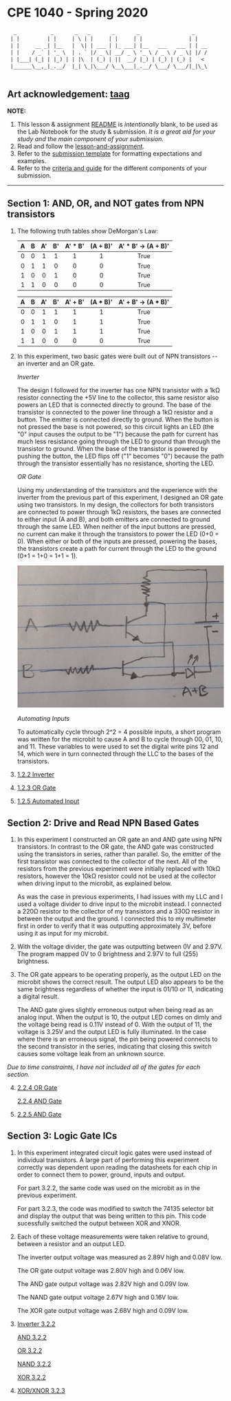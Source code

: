 # CPE 1040 - Spring 2020
```
  _           _       _   _       _       _                 _    
 | |         | |     | \ | |     | |     | |               | |   
 | |     __ _| |__   |  \| | ___ | |_ ___| |__   ___   ___ | | __
 | |    / _` | '_ \  | . ` |/ _ \| __/ _ \ '_ \ / _ \ / _ \| |/ /
 | |___| (_| | |_) | | |\  | (_) | ||  __/ |_) | (_) | (_) |   < 
 |______\__,_|_.__/  |_| \_|\___/ \__\___|_.__/ \___/ \___/|_|\_\
                                                                                                                      
```
Art acknowledgement: [taag](http://patorjk.com/software/taag/)
---

**NOTE:** 
1. This lesson & assignment [README](README.md) is _intentionally_ blank, to be used as the Lab Notebook for the study & submission. _It is a great aid for your study and the main component of your submission._
2. Read and follow the [lesson-and-assignment](lesson-and-assignment.md).
2. Refer to the [submission template](submission-template.md) for formatting expectations and examples. 
4. Refer to the [criteria and guide](criteria-and-guide.md) for the different components of your submission.
---
## Section 1: AND, OR, and NOT gates from NPN transistors
1. The following truth tables show DeMorgan's Law:

   | A        | B        | A'       | B'       | A' * B'  | (A + B)' | A' * B' -> (A + B)' |
   |:--------:|:--------:|:--------:|:--------:|:--------:|:--------:|:--------:|
   | 0        | 0        | 1        | 1        | 1        | 1        | True     |
   | 0        | 1        | 1        | 0        | 0        | 0        | True     |
   | 1        | 0        | 0        | 1        | 0        | 0        | True     |
   | 1        | 1        | 0        | 0        | 0        | 0        | True     |

   | A        | B        | A'       | B'       | A' + B'  | (A * B)' | A' + B' -> (A * B)' |
   |:--------:|:--------:|:--------:|:--------:|:--------:|:--------:|:--------:|
   | 0        | 0        | 1        | 1        | 1        | 1        | True     |
   | 0        | 1        | 1        | 0        | 1        | 1        | True     |
   | 1        | 0        | 0        | 1        | 1        | 1        | True     |
   | 1        | 1        | 0        | 0        | 0        | 0        | True     |


1. In this experiment, two basic gates were built out of NPN transistors -- an inverter and an OR gate.

   _Inverter_

   The design I followed for the inverter has one NPN transistor with a 1kΩ resistor connecting the +5V line to the collector, this same resistor also powers an LED that is connected directly to ground. The base of the transistor is connected to the power line through a 1kΩ resistor and a button. The emitter is connected directly to ground. When the button is not pressed the base is not powered, so this circuit lights an LED (the "0" input causes the output to be "1") because the path for current has much less resistance going through the LED to ground than through the transistor to ground. When the base of the transistor is powered by pushing the button, the LED flips off ("1" becomes "0") because the path through the transistor essentially has no resistance, shorting the LED.

   _OR Gate_

   Using my understanding of the transistors and the experience with the inverter from the previous part of this experiment, I designed an OR gate using two transistors. In my design, the collectors for both transistors are connected to power through 1kΩ resistors, the bases are connected to either input (A and B), and both emitters are connected to ground through the same LED. When neither of the input buttons are pressed, no current can make it through the transistors to power the LED (0+0 = 0). When either or both of the inputs are pressed, powering the bases, the transistors create a path for current through the LED to the ground (0+1 = 1+0 = 1+1 = 1).

   ![alt text](images/OR-NPN-design.png)

   _Automating Inputs_

   To automatically cycle through 2^2 = 4 possible inputs, a short program was written for the microbit to cause A and B to cycle through 00, 01, 10, and 11. These variables to were used to set the digital write pins 12 and 14, which were in turn connected through the LLC to the bases of the transistors.

2. [1.2.2 Inverter](https://i.imgur.com/vnHR0Iu.mp4)
3. [1.2.3 OR Gate](https://i.imgur.com/MP3CHD3.mp4)
4. [1.2.5 Automated Input](https://i.imgur.com/MmYteJX.mp4)

## Section 2: Drive and Read NPN Based Gates

1. In this experiment I constructed an OR gate an and AND gate using NPN transistors. In contrast to the OR gate, the AND gate was constructed using the transistors in series, rather than parallel. So, the emitter of the first transistor was connected to the collector of the next. All of the resistors from the previous experiment were initially replaced with 10kΩ resistors, however the 10kΩ resistor could not be used at the collector when driving input to the microbit, as explained below.

   As was the case in previous experiments, I had issues with my LLC and I used a voltage divider to drive input to the microbit instead. I connected a 220Ω resistor to the collector of my transistors and a 330Ω resistor in between the output and the ground. I connected this to my multimeter first in order to verify that it was outputting approximately 3V, before using it as input for my microbit.
2. With the voltage divider, the gate was outputting between 0V and 2.97V. The program mapped 0V to 0 brightness and 2.97V to full (255) brightness.
3. The OR gate appears to be operating properly, as the output LED on the microbit shows the correct result. The output LED also appears to be the same brightness regardless of whether the input is 01/10 or 11, indicating a digital result.

   The AND gate gives slightly erroneous output when being read as an analog input. When the output is 10, the output LED comes on dimly and the voltage being read is 0.11V instead of 0. With the output of 11, the voltage is 3.25V and the output LED is fully illuminated. In the case where there is an erroneous signal, the pin being powered connects to the second transistor in the series, indicating that closing this switch causes some voltage leak from an unknown source.

_Due to time constraints, I have not included all of the gates for each section._

4. [2.2.4 OR Gate](https://i.imgur.com/2L5VlLs.mp4)
   
   [2.2.4 AND Gate](https://i.imgur.com/Yl1woVs.mp4)
5. [2.2.5 AND Gate](https://i.imgur.com/p2b6wGA.mp4)

## Section 3: Logic Gate ICs

1. In this experiment integrated circuit logic gates were used instead of individual transistors. A large part of performing this experiment correctly was dependent upon reading the datasheets for each chip in order to connect them to power, ground, inputs and output. 

   For part 3.2.2, the same code was used on the microbit as in the previous experiment.
   
   For part 3.2.3, the code was modified to switch the 74135 selector bit and display the output that was being written to this pin. This code sucessfully switched the output between XOR and XNOR.
   
2. Each of these voltage measurements were taken relative to ground, between a resistor and an output LED.

   The inverter output voltage was measured as 2.89V high and 0.08V low.

   The OR gate output voltage was 2.80V high and 0.06V low.
   
   The AND gate output voltage was 2.82V high and 0.09V low.
   
   The NAND gate output voltage 2.67V high and 0.16V low.
   
   The XOR gate output voltage was 2.68V high and 0.09V low.

3. [Inverter 3.2.2](https://i.imgur.com/LOcY5nX.mp4)

   [AND 3.2.2](https://i.imgur.com/U1ymvu4.mp4)
   
   [OR 3.2.2](https://i.imgur.com/UIclu2T.mp4)
   
   [NAND 3.2.2](https://i.imgur.com/ltuDNBw.mp4)
   
   [XOR 3.2.2](https://i.imgur.com/nvwwXtt.mp4)
   
4. [XOR/XNOR 3.2.3](https://i.imgur.com/qvVxo3s.mp4)
   
   
